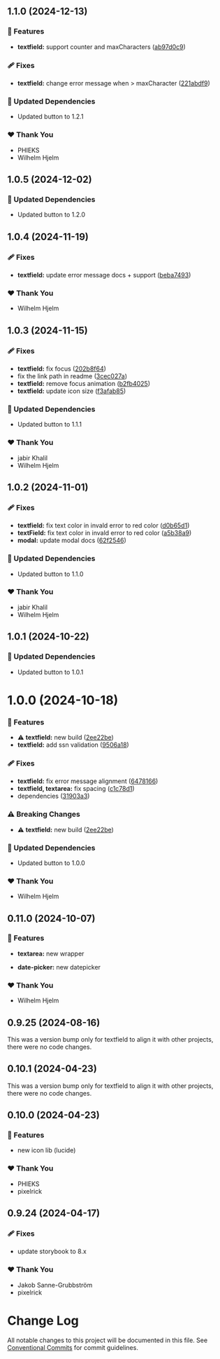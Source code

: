 ## 1.1.0 (2024-12-13)

### 🚀 Features

- **textfield:** support counter and maxCharacters ([ab97d0c9](https://github.com/migrationsverket/midas/commit/ab97d0c9))

### 🩹 Fixes

- **textfield:** change error message when > maxCharacter ([221abdf9](https://github.com/migrationsverket/midas/commit/221abdf9))

### 🧱 Updated Dependencies

- Updated button to 1.2.1

### ❤️  Thank You

- PHIEKS
- Wilhelm Hjelm

## 1.0.5 (2024-12-02)

### 🧱 Updated Dependencies

- Updated button to 1.2.0

## 1.0.4 (2024-11-19)

### 🩹 Fixes

- **textfield:** update error message docs + support ([beba7493](https://github.com/migrationsverket/midas/commit/beba7493))

### ❤️  Thank You

- Wilhelm Hjelm

## 1.0.3 (2024-11-15)

### 🩹 Fixes

- **textfield:** fix focus ([202b8f64](https://github.com/migrationsverket/midas/commit/202b8f64))
- fix the link path in readme ([3cec027a](https://github.com/migrationsverket/midas/commit/3cec027a))
- **textfield:** remove focus animation ([b2fb4025](https://github.com/migrationsverket/midas/commit/b2fb4025))
- **textfield:** update icon size ([f3afab85](https://github.com/migrationsverket/midas/commit/f3afab85))

### 🧱 Updated Dependencies

- Updated button to 1.1.1

### ❤️  Thank You

- jabir Khalil
- Wilhelm Hjelm

## 1.0.2 (2024-11-01)

### 🩹 Fixes

- **textfield:** fix text color in invald error to red color ([d0b65d1](https://github.com/migrationsverket/midas/commit/d0b65d1))
- **textField:** fix text color in invald error to red color ([a5b38a9](https://github.com/migrationsverket/midas/commit/a5b38a9))
- **modal:** update modal docs ([62f2546](https://github.com/migrationsverket/midas/commit/62f2546))

### 🧱 Updated Dependencies

- Updated button to 1.1.0

### ❤️  Thank You

- jabir Khalil
- Wilhelm Hjelm

## 1.0.1 (2024-10-22)

### 🧱 Updated Dependencies

- Updated button to 1.0.1

# 1.0.0 (2024-10-18)

### 🚀 Features

- ⚠️ **textfield:** new build ([2ee22be](https://github.com/migrationsverket/midas/commit/2ee22be))
- **textfield:** add ssn validation ([9506a18](https://github.com/migrationsverket/midas/commit/9506a18))

### 🩹 Fixes

- **textfield:** fix error message alignment ([6478166](https://github.com/migrationsverket/midas/commit/6478166))
- **textfield, textarea:** fix spacing ([c1c78d1](https://github.com/migrationsverket/midas/commit/c1c78d1))
- dependencies ([31903a3](https://github.com/migrationsverket/midas/commit/31903a3))

### ⚠️ Breaking Changes

- ⚠️ **textfield:** new build ([2ee22be](https://github.com/migrationsverket/midas/commit/2ee22be))

### 🧱 Updated Dependencies

- Updated button to 1.0.0

### ❤️ Thank You

- Wilhelm Hjelm

## 0.11.0 (2024-10-07)

### 🚀 Features

- **textarea:** new wrapper

- **date-picker:** new datepicker

### ❤️ Thank You

- Wilhelm Hjelm

## 0.9.25 (2024-08-16)

This was a version bump only for textfield to align it with other projects, there were no code changes.

## 0.10.1 (2024-04-23)

This was a version bump only for textfield to align it with other projects, there were no code changes.

## 0.10.0 (2024-04-23)

### 🚀 Features

- new icon lib (lucide)

### ❤️ Thank You

- PHIEKS
- pixelrick

## 0.9.24 (2024-04-17)

### 🩹 Fixes

- update storybook to 8.x

### ❤️ Thank You

- Jakob Sanne-Grubbström
- pixelrick

# Change Log

All notable changes to this project will be documented in this file.
See [Conventional Commits](https://conventionalcommits.org) for commit guidelines.
